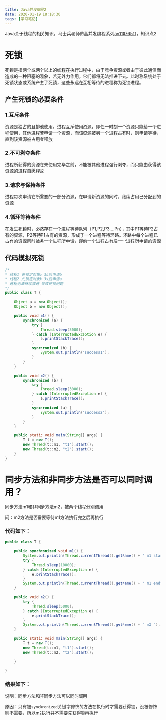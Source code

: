 ```yaml
---
title: Java并发编程2
date: 2020-01-19 18:18:30
tags: [学习笔记]
---
```


Java关于线程的相关知识，马士兵老师的高并发编程系列[av11076511](https://www.bilibili.com/video/av11076511)，知识点2

<!--truncate-->

# 死锁

死锁是指两个或两个以上的线程在执行过程中，由于竞争资源或者由于彼此通信而造成的一种阻塞的现象，若无外力作用，它们都将无法推进下去。此时称系统处于死锁状态或系统产生了死锁，这些永远在互相等待的进程称为死锁进程。

## 产生死锁的必要条件

### 1.互斥条件

资源是独占的且排他使用。进程互斥使用资源，即任一时刻一个资源只能给一个进程使用，其他进程若申请一个资源，而该资源被另一个进程占有时，则申请等待，直到该资源被占用者释放

### 2.不可剥夺条件

进程所获得的资源在未使用完毕之前，不能被其他进程强行剥夺，而只能由获得该资源的进程自愿释放

### 3.请求与保持条件

进程每次申请它所需要的一部分资源，在申请新资源的同时，继续占用已分配到的资源

### 4.循环等待条件

在发生死锁时，必然存在一个进程等待队列（P1,P2,P3....Pn），其中P1等待P2占有的资源，P2等待P1占有的资源，形成了一个进程等待环路。环路中每个进程已占有的资源同时被另一个进程所申请，即前一个进程占有后一个进程所申请的资源



## 代码模拟死锁

```java
/*
* 线程1 先锁定对象a 3s后申请b
* 线程2 先锁定对象b 3s后申请a
* 进程无法继续推进 导致死锁问题
*/
public class T {
 
    Object a = new Object();
    Object b = new Object();
 
    public void m1() {
        synchronized (a) {
            try {
                Thread.sleep(3000);
            } catch (InterruptedException e) {
                e.printStackTrace();
            }
            synchronized (b) {
                System.out.println("success1");
            }
        }
    }
 
    public void m2() {
        synchronized (b) {
            try {
                Thread.sleep(3000);
            } catch (InterruptedException e) {
                e.printStackTrace();
            }
            synchronized (a) {
                System.out.println("success2");
            }
        }
    }
 
    public static void main(String[] args) {
        T t = new T();
        new Thread(t::m1, "t1").start();
        new Thread(t::m2, "t2").start();
    }
}

```

# 同步方法和非同步方法是否可以同时调用？

同步方法m1和非同步方法m2，被两个线程分别调用

问：m2方法是否需要等待m1方法执行完之后再执行

### 代码如下：

```java
public class T {
    
	public synchronized void m1() { 
		System.out.println(Thread.currentThread().getName() + " m1 start...");
		try {
			Thread.sleep(10000);
		} catch (InterruptedException e) {
			e.printStackTrace();
		}
		System.out.println(Thread.currentThread().getName() + " m1 end");
	}
	
	public void m2() {
		try {
			Thread.sleep(5000);
		} catch (InterruptedException e) {
			e.printStackTrace();
		}
		System.out.println(Thread.currentThread().getName() + " m2 ");
	}
	
	public static void main(String[] args) {
		T t = new T();
		new Thread(t::m1, "t1").start();
		new Thread(t::m2, "t2").start();
		
	}
	
}   
```

### 结果如下：


说明：同步方法和非同步方法可以同时调用

原因：只有被`synchronized`关键字修饰的方法在执行时才需要获得锁，没被修饰则不需要，所以m2执行并不需要先获得锁再执行